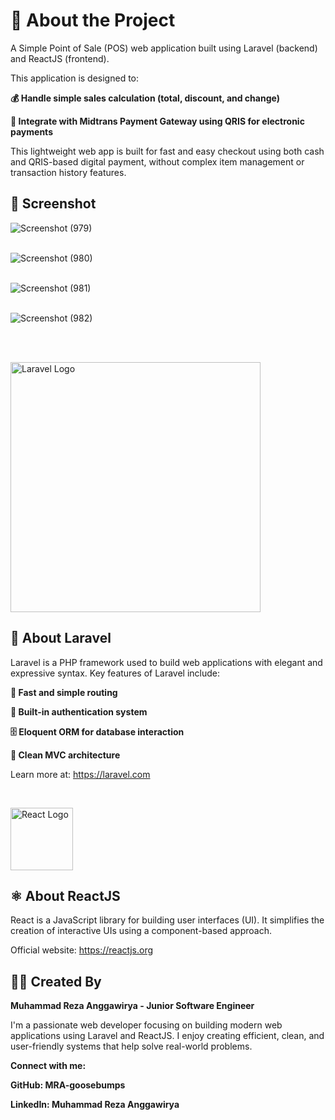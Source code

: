 # 📝 About the Project
A Simple Point of Sale (POS) web application built using Laravel (backend) and ReactJS (frontend).

This application is designed to:

**💰 Handle simple sales calculation (total, discount, and change)**

**🧾 Integrate with Midtrans Payment Gateway using QRIS for electronic payments**

This lightweight web app is built for fast and easy checkout using both cash and QRIS-based digital payment, without complex item management or transaction history features.

## 📝 Screenshot

![Screenshot (979)](https://github.com/user-attachments/assets/cd51169d-7531-4c26-9de9-14ddd1c2bea0) <br/><br/>

![Screenshot (980)](https://github.com/user-attachments/assets/e2f326c9-f65a-414e-8b9a-5c28e6e1e877) <br/><br/>

![Screenshot (981)](https://github.com/user-attachments/assets/963670fd-9e41-4ec9-a7e4-69ab483dd120) <br/><br/>

![Screenshot (982)](https://github.com/user-attachments/assets/d179c670-a621-4bac-b05b-6852a09cd8d4) <br/><br/>


</br>

<p align="left">
    <a href="https://laravel.com" target="_blank">
        <img src="https://raw.githubusercontent.com/laravel/art/master/logo-lockup/5%20SVG/2%20CMYK/1%20Full%20Color/laravel-logolockup-cmyk-red.svg" width="400" alt="Laravel Logo">
    </a>
</p>

## 🔧 About Laravel
Laravel is a PHP framework used to build web applications with elegant and expressive syntax.
Key features of Laravel include:

**🚦 Fast and simple routing**

**🔐 Built-in authentication system**

**🗄️ Eloquent ORM for database interaction**

**🧱 Clean MVC architecture**

Learn more at: https://laravel.com

</br>

<p align="left">
    <a href="https://reactjs.org" target="_blank">
        <img src="https://upload.wikimedia.org/wikipedia/commons/a/a7/React-icon.svg" width="100" alt="React Logo">
    </a>
</p>

## ⚛️ About ReactJS
React is a JavaScript library for building user interfaces (UI).
It simplifies the creation of interactive UIs using a component-based approach.

Official website: https://reactjs.org



## 🧑‍💻 Created By
**Muhammad Reza Anggawirya - Junior Software Engineer**

I'm a passionate web developer focusing on building modern web applications using Laravel and ReactJS. I enjoy creating efficient, clean, and user-friendly systems that help solve real-world problems.

**Connect with me:**

**GitHub: MRA-goosebumps**

**LinkedIn: Muhammad Reza Anggawirya**


